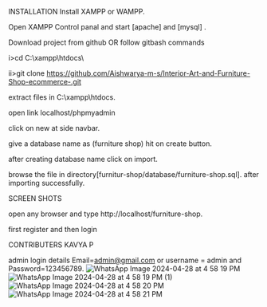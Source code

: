 INSTALLATION
Install XAMPP or WAMPP.

Open XAMPP Control panal and start [apache] and [mysql] .

Download project from github
OR follow gitbash commands

i>cd C:\xampp\htdocs\

ii>git clone https://github.com/Aishwarya-m-s/Interior-Art-and-Furniture-Shop-ecommerce-.git 

extract files in C:\xampp\htdocs.

open link localhost/phpmyadmin

click on new at side navbar.

give a database name as (furniture shop) hit on create button.

after creating database name click on import.

browse the file in directory[furnitur-shop/database/furniture-shop.sql].
after importing successfully.

SCREEN SHOTS

open any browser and type http://localhost/furniture-shop.

first register and then login

CONTRIBUTERS
KAVYA P

admin login details Email=admin@gmail.com or username = admin and Password=123456789.
![WhatsApp Image 2024-04-28 at 4 58 19 PM](https://github.com/Aishwarya-m-s/Interior-Art-and-Furniture-Shop-ecommerce-/assets/121410667/b33dfd2d-d56d-4e3a-b7dd-1691990ac7c1)
![WhatsApp Image 2024-04-28 at 4 58 19 PM (1)](https://github.com/Aishwarya-m-s/Interior-Art-and-Furniture-Shop-ecommerce-/assets/121410667/2191b4cf-f067-4329-9ceb-c8da489db09d)
![WhatsApp Image 2024-04-28 at 4 58 20 PM](https://github.com/Aishwarya-m-s/Interior-Art-and-Furniture-Shop-ecommerce-/assets/121410667/24a56361-5f1e-4ffe-be53-85f44396e702)
![WhatsApp Image 2024-04-28 at 4 58 21 PM](https://github.com/Aishwarya-m-s/Interior-Art-and-Furniture-Shop-ecommerce-/assets/121410667/c747a151-3144-4972-8b0d-9b54139fdb66)




